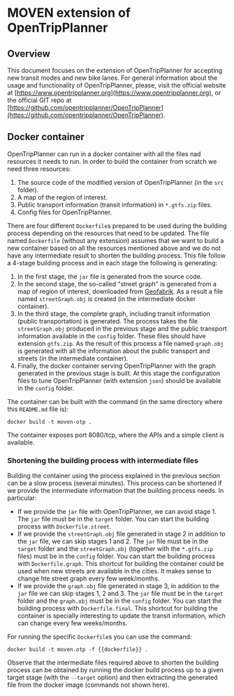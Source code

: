 # MOVEN extension of OpenTripPlanner

## Overview

This document focuses on the extension of OpenTripPlanner for accepting new transit modes and new bike lanes. For general information about the usage and functionality of OpenTripPlanner, please, visit the official website at [https://www.opentripplanner.org](https://www.opentripplanner.org), or the official GIT repo at [https://github.com/opentripplanner/OpenTripPlanner](https://github.com/opentripplanner/OpenTripPlanner).

## Docker container

OpenTripPlanner can run in a docker container with all the files nad resources it needs to run. In order to build the container from scratch we need three resources:
1. The source code of the modified version of OpenTripPlanner (in the `src` folder).
2. A map of the region of interest.
3. Public transport information (transit information) in `*.gtfs.zip` files.
4. Config files for OpenTripPlanner.

There are four different `Dockerfile`s prepared to be used during the building process depending on the resources that need to be updated. The file named `Dockerfile` (without any extension) assumes that we want to build a new container based on all the resources mentioned above and we do not have any intermediate result to shorten the building process. This file follow a 4-stage building process and in each stage the following is generating:
1. In the first stage, the `jar` file is generated from the source code. 
2. In the second stage, the so-called "street graph" is generated from a map of region of interest, downloaded from [Geofabrik](http://www.geofabrik.de). As a result a file named `streetGraph.obj` is created (in the intermediate docker container).
3. In the third stage, the complete graph, including transit information (public transportation) is generated. The process takes the file `streetGraph.obj` produced in the previous stage and the public transport information available in the `config` folder. These files should have extension `gtfs.zip`. As the result of this process a file named `graph.obj` is generated with all the information about the public transport and streets (in the intermediate container). 
4. Finally, the docker container serving OpenTripPlanner with the graph generated in the previous stage is built. At this stage the configuration files to tune OpenTripPlanner (with extension `json`) should be available in the `config` folder.

The container can be built with the command (in the same directory where this `README.md` file is):
```
docker build -t moven-otp .
```

The container exposes port 8080/tcp, where the APIs and a simple client is available.

### Shortening the building process with intermediate files

Building the container using the process explained in the previous section can be a slow process (several minutes). This process can be shortened if we provide the intermediate information that the building process needs. In particular:
* If we provide the `jar` file with OpenTripPlanner, we can avoid stage 1. The `jar` file must be in the `target` folder. You can start the building process with `Dockerfile.street`.
* If we provide the `streetGraph.obj` file generated in stage 2 in addition to the `jar` file, we can skip stages 1 and 2. The `jar` file must be in the `target` folder and the `streetGraph.obj` (together with the `*.gtfs.zip` files) must be in the `config` folder. You can start the building process with `Dockerfile.graph`. This shortcut for building the container could be used when new streets are available in the cities. It makes sense to change hte street graph every few week/months.
* If we provide the `graph.obj` file generated in stage 3, in addition to the `jar` file we can skip stages 1, 2 and 3. The `jar` file must be in the `target` folder and the `graph.obj` must be in the `config` folder. You can start the building process with `Dockerfile.final`. This shortcut for building the container is specially interesting to update the transit information, which can change every few weeks/months.

For running the specific `Dockerfile`s you can use the command:
```
docker build -t moven.otp -f {{dockerfile}} .
```

Observe that the intermediate files required above to shorten the building process can be obtained by running the docker build process up to a given target stage (with the `--target` option) and then extracting the generated file from the docker image (commands not shown here).


